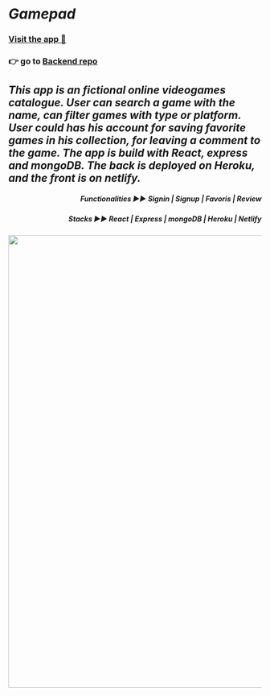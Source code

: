 *<h1>Gamepad</h1>*

### [Visit the app 👀](https://my-projet-gamepad.netlify.app/)

### 👉 go to [Backend repo](https://github.com/Yiyi41/GamePad-backend)


*<h2 >This app is an fictional online videogames catalogue. User can search a game with the name, can filter games with type or platform. User could has his account for saving favorite games in his collection, for leaving a comment to the game. The app is build with React, express and mongoDB. The back is deployed on Heroku, and the front is on netlify.</h2>*

*<h5 align="right">Functionalities ▶︎▶︎ Signin | Signup | Favoris | Review</h5>*
*<h5 align="right">Stacks ▶︎▶︎ React | Express | mongoDB | Heroku | Netlify  </h5>*




<p align="center" >
<img align="center" width="900" src="https://res.cloudinary.com/dps4zteie/image/upload/v1701079545/Capture_d_e%CC%81cran_2023-11-27_a%CC%80_11.03.21_l97fvh.png"/>
</p>     
   




